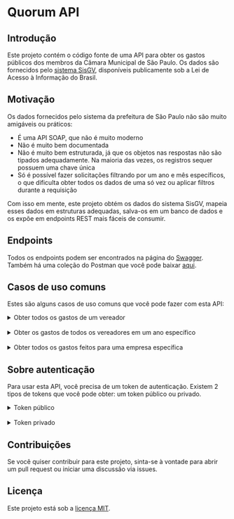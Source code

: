 # Quorum API

## Introdução
Este projeto contém o código fonte de uma API para obter os gastos públicos dos membros da Câmara Municipal de São Paulo.
Os dados são fornecidos pelo [sistema SisGV](https://www.saopaulo.sp.leg.br/transparencia/dados-abertos/dados-disponibilizados-em-formato-aberto), disponíveis publicamente sob a Lei de Acesso à Informação do Brasil.

## Motivação
Os dados fornecidos pelo sistema da prefeitura de São Paulo não são muito amigáveis ou práticos:
- É uma API SOAP, que não é muito moderno
- Não é muito bem documentada
- Não é muito bem estruturada, já que os objetos nas respostas não são tipados adequadamente. Na maioria das vezes, os registros sequer possuem uma chave única
- Só é possível fazer solicitações filtrando por um ano e mês específicos, o que dificulta obter todos os dados de uma só vez ou aplicar filtros durante a requisição

Com isso em mente, este projeto obtém os dados do sistema SisGV, mapeia esses dados em estruturas adequadas, salva-os em um banco de dados e os expõe em endpoints REST mais fáceis de consumir.

## Endpoints
Todos os endpoints podem ser encontrados na página do [Swagger](https://api.quorum-tech.io/swagger-ui/index.html?urls.primaryName=User%20API).
Também há uma coleção do Postman que você pode baixar [aqui](https://www.postman.com/thiagobarbosa-br/workspace/quorum).

## Casos de uso comuns
Estes são alguns casos de uso comuns que você pode fazer com esta API:

<details>
<summary>Obter todos os gastos de um vereador</summary>

### Requisição
``` 
GET /v1/reembolsos?idVereador=1386 
```
### Resposta
```
[
	{
		"id": "0026a323-7bd1-4c37-95d2-49685a2304f5",
		"idVereador": "1386",
		"nomeVereador": "ISAC FELIX",
		"idCentroCusto": 386.0,
		"departamento": "GABINETE DE VEREADOR",
		"tipoDepartamento": 1,
		"ano": 2020,
		"mes": 10,
		"nomeDespesa": "CONTRATAÇAO DE PESSOA JURIDICA",
		"idDespesa": "5d72c2e7-2dc7-4de5-993a-5bb69ea2f391",
		"cnpj": "67002329000162",
		"fornecedor": "WORK LINE SYSTEM INFORMÁTICA LTDA",
		"valor": 1040.0,
		"createdDate": "2023-12-20T21:52:50Z",
		"modifiedDate": "2023-12-20T21:52:50Z"
	},
	{
		"id": "005a4b48-9e22-4d20-85d6-be069daf140b",
		"idVereador": "1386",
		"nomeVereador": "ISAC FELIX",
		"idCentroCusto": 386.0,
		"departamento": "GABINETE DE VEREADOR",
		"tipoDepartamento": 1,
		"ano": 2018,
		"mes": 1,
		"nomeDespesa": "COMPOSIÇÃO/ARTE/DIAGRAMAÇÃO/PRODUÇÃO/IMPRESSAO GRAFICA",
		"idDespesa": "b86d108f-7a15-41f3-b1d8-dea72a6fd2ec",
		"cnpj": "09520361000133",
		"fornecedor": "ECO WORLD PRODUTOS E SERVICOS CORPORATIVOS LTDA",
		"valor": 7980.0,
		"createdDate": "2023-12-20T22:03:12Z",
		"modifiedDate": "2023-12-20T22:03:12Z"
	},
	{
		"id": "014223ce-7488-4b62-b6bb-5691e74c2f4a",
		"idVereador": "1386",
		"nomeVereador": "ISAC FELIX",
		"idCentroCusto": 386.0,
		"departamento": "GABINETE DE VEREADOR",
		"tipoDepartamento": 1,
		"ano": 2019,
		"mes": 9,
		"nomeDespesa": "MATERIAL DE ESCRITORIO E OUTROS MATERIAIS DE CONSUMO",
		"idDespesa": "380c745b-b7ec-4e41-925a-5fa49ed9f5e8",
		"cnpj": "43283811003256",
		"fornecedor": "KALUNGA S/A",
		"valor": 1575.44,
		"createdDate": "2023-12-20T21:53:43Z",
		"modifiedDate": "2023-12-20T21:53:43Z"
	}
]
```
</details>

<br/>
<details>
<summary> Obter os gastos de todos os vereadores em um ano específico </summary>

### 
### Requisição
``` 
GET /v1/reembolsos?ano=2022 
```
### Resposta
```
[
    {
		"id": "00b424ef-716c-46c0-874a-846c677ac292",
		"idVereador": "1494",
		"nomeVereador": "SONAIRA FERNANDES",
		"idCentroCusto": 494.0,
		"departamento": "GABINETE DE VEREADOR",
		"tipoDepartamento": 1,
		"ano": 2022,
		"mes": 1,
		"nomeDespesa": "ELABORAÇÃO/MANUTENÇAO DE SITE/HOSPEDAGEM",
		"idDespesa": "575018f7-f0d1-46c8-8f07-52b19fbe8f8e",
		"cnpj": "23584331000111",
		"fornecedor": "GENTE - AGENCIA DE PUBLICIDADE EIRELI - ME",
		"valor": 7300.0,
		"createdDate": "2023-12-20T21:46:49Z",
		"modifiedDate": "2023-12-20T21:46:49Z"
	},
	{
		"id": "01d11821-0461-45ec-a20a-c5d120553c0f",
		"idVereador": "1378",
		"nomeVereador": "ANDRÉ SANTOS",
		"idCentroCusto": 378.0,
		"departamento": "GABINETE DE VEREADOR",
		"tipoDepartamento": 1,
		"ano": 2022,
		"mes": 1,
		"nomeDespesa": "CONTRATAÇAO DE PESSOA JURIDICA",
		"idDespesa": "5d72c2e7-2dc7-4de5-993a-5bb69ea2f391",
		"cnpj": "11521613000190",
		"fornecedor": "TECNEGOCIOS SOLUÇOES EM INFORMATICA LTDA- ME",
		"valor": 599.0,
		"createdDate": "2023-12-20T21:46:48Z",
		"modifiedDate": "2023-12-20T21:46:48Z"
	},
	{
		"id": "0316b83c-8b82-4de9-96cb-0c1b66495de1",
		"idVereador": "1388",
		"nomeVereador": "JOÃO JORGE",
		"idCentroCusto": 388.0,
		"departamento": "GABINETE DE VEREADOR",
		"tipoDepartamento": 1,
		"ano": 2022,
		"mes": 1,
		"nomeDespesa": "INTERMEDIADO - LOCAÇÃO VEICULOS HIBRIDOS",
		"idDespesa": "575c1442-2347-41db-b8e0-8fcf811bf8fb",
		"cnpj": "50176288000128",
		"fornecedor": "CAMARA MUNICIPAL DE SÃO PAULO",
		"valor": 4800.0,
		"createdDate": "2023-12-20T21:46:48Z",
		"modifiedDate": "2023-12-20T21:46:48Z"
	}
]
```
</details>

<br/>

<details>
<summary>Obter todos os gastos feitos para uma empresa específica</summary>

### Requisição
``` 
/v1/reembolsos?cnpj=07679089000103
```

### Resposta:
```
[
	{
		"id": "0001dab3-15eb-4d7c-b338-3bfc64fa7ef6",
		"idVereador": "1394",
		"nomeVereador": "RUTE COSTA",
		"idCentroCusto": 394.0,
		"departamento": "GABINETE DE VEREADOR",
		"tipoDepartamento": 1,
		"ano": 2023,
		"mes": 2,
		"nomeDespesa": "COMBUSTIVEL",
		"idDespesa": "016c0dab-8167-4444-8e57-2491794298ac",
		"cnpj": "07679089000103",
		"fornecedor": "AUTO POSTO INDEPENDENCIA DO CAMBUCI LTDA.",
		"valor": 447.7,
		"createdDate": "2023-12-20T21:45:05Z",
		"modifiedDate": "2023-12-20T21:45:05Z"
	},
	{
		"id": "000b9534-a8ed-4453-be63-2f7fed60f1e8",
		"idVereador": "1394",
		"nomeVereador": "RUTE COSTA",
		"idCentroCusto": 394.0,
		"departamento": "GABINETE DE VEREADOR",
		"tipoDepartamento": 1,
		"ano": 2019,
		"mes": 9,
		"nomeDespesa": "COMBUSTIVEL",
		"idDespesa": "016c0dab-8167-4444-8e57-2491794298ac",
		"cnpj": "07679089000103",
		"fornecedor": "AUTO POSTO INDEPENDENCIA DO CAMBUCI LTDA.",
		"valor": 695.15,
		"createdDate": "2023-12-20T21:53:44Z",
		"modifiedDate": "2023-12-20T21:53:44Z"
	},
	{
		"id": "0023e468-1484-4bb4-9934-84c7227d3ed4",
		"idVereador": "1394",
		"nomeVereador": "RUTE COSTA",
		"idCentroCusto": 394.0,
		"departamento": "GABINETE DE VEREADOR",
		"tipoDepartamento": 1,
		"ano": 2019,
		"mes": 8,
		"nomeDespesa": "COMBUSTIVEL",
		"idDespesa": "016c0dab-8167-4444-8e57-2491794298ac",
		"cnpj": "07679089000103",
		"fornecedor": "AUTO POSTO INDEPENDENCIA DO CAMBUCI LTDA.",
		"valor": 978.24,
		"createdDate": "2023-12-20T21:53:42Z",
		"modifiedDate": "2023-12-20T21:53:42Z"
	}
]
```

</details>


## Sobre autenticação
Para usar esta API, você precisa de um token de autenticação. Existem 2 tipos de tokens que você pode obter: um token público ou privado.

<details>
<summary>Token público</summary>

Este é um token que você pode gerar livremente sem qualquer informação pessoal. Ele é útil para fins de testes ou se você apenas quiser explorar a API.
Você pode gerá-lo através deste endpoint:
``` 
POST /v1/auth/publico/criar
```
Tokens públicos só podem fazer até 10 solicitações por minuto e expiram após 7 dias.

</details>

<br/>

<details>
<summary>Token privado</summary>

Este é um token que você pode gerar usando seu endereço de e-mail. É útil se você quiser usar a API em um ambiente de produção, 
ou se quiser usar a API com maior frequência.
Você pode gerá-lo através deste endpoint:

``` 
POST /v1/auth/privado/criar

Parameter:
email: <String>
(use form URL Encoded)
```

O token será enviado para o seu endereço de e-mail.
Tokens privados podem fazer até 100 solicitações por minuto e expiram após 1 ano.
Cada e-mail pode ter somente um token privado.
</details>

## Contribuições
Se você quiser contribuir para este projeto, sinta-se à vontade para abrir um pull request ou iniciar uma discussão via issues.

## Licença
Este projeto está sob a [licença MIT](https://github.com/thiagobarbosa/quorum-api/tree/main?tab=MIT-1-ov-file).